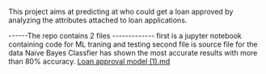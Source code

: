 This project aims at predicting at who could get a loan approved by analyzing the attributes attached to loan applications.

------The repo contains 2 files -------------
first is a jupyter notebook containing code for ML traning and testing 
second file is source file for the data 
Naive Bayes Classfier has shown the most accurate results with more than 80% accuracy.
[Loan approval model (1).md](https://github.com/P-SARTHI/Loan-ML-AI-Model/files/14721614/Loan.approval.model.1.md)
